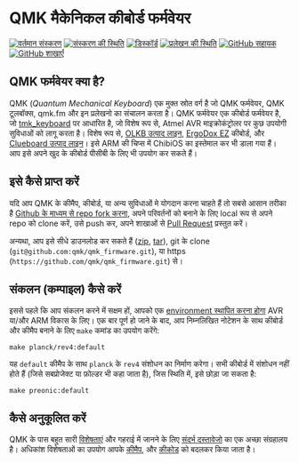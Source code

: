 # QMK मैकेनिकल कीबोर्ड फर्मवेयर

[![वर्तमान संस्करण](https://img.shields.io/github/tag/qmk/qmk_firmware.svg)](https://github.com/qmk/qmk_firmware/tags)
[![संस्करण की स्थिति](https://travis-ci.org/qmk/qmk_firmware.svg?branch=master)](https://travis-ci.org/qmk/qmk_firmware)
[![डिस्कॉर्ड](https://img.shields.io/discord/440868230475677696.svg)](https://discord.gg/Uq7gcHh)
[![प्रलेखन की स्थिति](https://img.shields.io/badge/docs-ready-orange.svg)](https://docs.qmk.fm)
[![GitHub सहायक](https://img.shields.io/github/contributors/qmk/qmk_firmware.svg)](https://github.com/qmk/qmk_firmware/pulse/monthly)
[![GitHub शाखाएँ](https://img.shields.io/github/forks/qmk/qmk_firmware.svg?style=social&label=Fork)](https://github.com/qmk/qmk_firmware/)

## QMK फर्मवेयर क्या है?

QMK (*Quantum Mechanical Keyboard*) एक मुक्त स्रोत वर्ग है जो QMK फर्मवेयर, QMK टूलबॉक्स, qmk.fm और इन प्रलेखनो का संचालन करता है। QMK फर्मवेयर एक कीबोर्ड फर्मवेयर है, जो [tmk\_keyboard](http://github.com/tmk/tmk_keyboard) पर आधारित है, जो विशेष रूप से, Atmel AVR माइक्रोकंट्रोलर पर कुछ उपयोगी सुविधाओं को लागू करता है। विशेष रूप से, [OLKB उत्पाद लाइन](http://olkb.com), [ErgoDox EZ](http://www.ergodox-ez.com) कीबोर्ड, और [Clueboard उत्पाद लाइन](http://clueboard.co/)। इसे ARM की चिप्स में ChibiOS का इस्तेमाल कर भी डाला गया हैं। आप इसे अपने खुद के कीबोर्ड पीसीबी के लिए भी उपयोग कर सकते हैं।

## इसे कैसे प्राप्त करें

यदि आप QMK के कीमैप, कीबोर्ड, या अन्य सुविधाओं मे योगदान करना चाहते हैं तो सबसे आसान तरीका है  [Github के माध्यम से repo fork करना](https://github.com/qmk/qmk_firmware#fork-destination-box), अपने परिवर्तनों को बनाने के लिए local रूप से अपने repo को clone करें, उसे push कर, अपने शाखाओं से [Pull Request](https://github.com/qmk/qmk_firmware/pulls) प्रस्तुत करें।

अन्यथा, आप इसे सीधे डाउनलोड कर सकते हैं ([zip](https://github.com/qmk/qmk_firmware/zipball/master), [tar](https://github.com/qmk/qmk_firmware/tarball/master)), git के clone (`git@github.com:qmk/qmk_firmware.git`), या https (`https://github.com/qmk/qmk_firmware.git`) से।

## संकलन (कम्पाइल) कैसे करें

इससे पहले कि आप संकलन करने में सक्षम हों, आपको एक [environment स्थापित करना होगा](getting_started_build_tools.md) AVR या/और ARM विकास के लिए। एक बार पूर्ण हो जाने के बाद, आप निम्नलिखित नोटेशन के साथ कीबोर्ड और कीमैप बनाने के लिए `make` कमांड का उपयोग करेंगे:

    make planck/rev4:default
यह `default` कीमैप के साथ `planck` के `rev4` संशोधन का निर्माण करेगा। सभी कीबोर्ड में संशोधन नहीं होते हैं (जिसे सबप्रोजेक्ट या फ़ोल्डर भी कहा जाता है), जिस स्थिति में, इसे छोड़ा जा सकता है:

    make preonic:default

## कैसे अनुकूलित करें

QMK के पास बहुत सारी [विशेषताएं](features.md) और गहराई में जानने के लिए [संदर्भ दस्तावेजो](http://docs.qmk.fm) का एक अच्छा संग्रहालय है। अधिकांश विशेषताओं का उपयोग आपके [कीमैप](keymap.md), और [कीकोड](keycodes.md) को बदलकर किया जाता है।